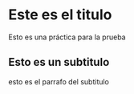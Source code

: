 # Este es el titulo
Esto es una práctica para la prueba 

## Esto es un subtitulo
esto es el parrafo del subtitulo 